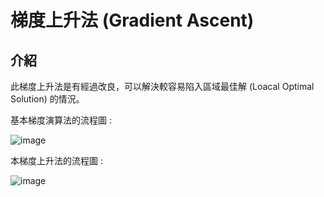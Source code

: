 # 梯度上升法 (Gradient Ascent)

## 介紹

此梯度上升法是有經過改良，可以解決較容易陷入區域最佳解 (Loacal Optimal Solution) 的情況。

基本梯度演算法的流程圖 :

![image]()

本梯度上升法的流程圖 :

![image]()

